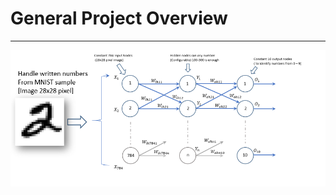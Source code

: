 # General Project Overview
___________________________________________________

<p align="center">
    <a href="https://github.com/andreisantos2099/DeepLearning/tree/main/MakeYourOwnNeuralNetwork">
        <img src="https://github.com/andreisantos2099/DeepLearning/blob/main/Assets/MakeYourOwnNN.png?raw=true">
    </a>
</p>

